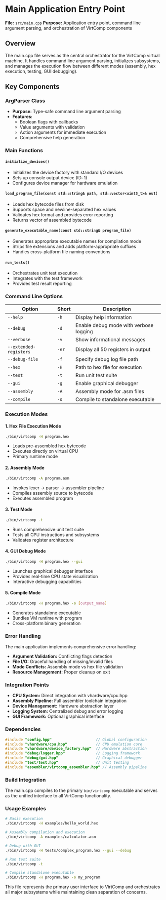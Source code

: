 # Main Application Entry Point

**File:** `src/main.cpp`
**Purpose:** Application entry point, command line argument parsing, and orchestration of VirtComp components

## Overview

The main.cpp file serves as the central orchestrator for the VirtComp virtual machine. It handles command line argument parsing, initializes subsystems, and manages the execution flow between different modes (assembly, hex execution, testing, GUI debugging).

## Key Components

### ArgParser Class
- **Purpose:** Type-safe command line argument parsing
- **Features:**
  - Boolean flags with callbacks
  - Value arguments with validation
  - Action arguments for immediate execution
  - Comprehensive help generation

### Main Functions

#### `initialize_devices()`
- Initializes the device factory with standard I/O devices
- Sets up console output device (ID: 1)
- Configures device manager for hardware emulation

#### `load_program_file(const std::string& path, std::vector<uint8_t>& out)`
- Loads hex bytecode files from disk
- Supports space and newline-separated hex values
- Validates hex format and provides error reporting
- Returns vector of assembled bytecode

#### `generate_executable_name(const std::string& program_file)`
- Generates appropriate executable names for compilation mode
- Strips file extensions and adds platform-appropriate suffixes
- Handles cross-platform file naming conventions

#### `run_tests()`
- Orchestrates unit test execution
- Integrates with the test framework
- Provides test result reporting

### Command Line Options

| Option | Short | Description |
|--------|--------|-------------|
| `--help` | `-h` | Display help information |
| `--debug` | `-d` | Enable debug mode with verbose logging |
| `--verbose` | `-v` | Show informational messages |
| `--extended-registers` | `-er` | Display all 50 registers in output |
| `--debug-file` | `-f` | Specify debug log file path |
| `--hex` | `-H` | Path to hex file for execution |
| `--test` | `-t` | Run unit test suite |
| `--gui` | `-g` | Enable graphical debugger |
| `--assembly` | `-A` | Assembly mode for .asm files |
| `--compile` | `-o` | Compile to standalone executable |

### Execution Modes

#### 1. Hex File Execution Mode
```bash
./bin/virtcomp -H program.hex
```
- Loads pre-assembled hex bytecode
- Executes directly on virtual CPU
- Primary runtime mode

#### 2. Assembly Mode
```bash
./bin/virtcomp -A program.asm
```
- Invokes lexer → parser → assembler pipeline
- Compiles assembly source to bytecode
- Executes assembled program

#### 3. Test Mode
```bash
./bin/virtcomp -t
```
- Runs comprehensive unit test suite
- Tests all CPU instructions and subsystems
- Validates register architecture

#### 4. GUI Debug Mode
```bash
./bin/virtcomp -H program.hex --gui
```
- Launches graphical debugger interface
- Provides real-time CPU state visualization
- Interactive debugging capabilities

#### 5. Compile Mode
```bash
./bin/virtcomp -H program.hex -o [output_name]
```
- Generates standalone executable
- Bundles VM runtime with program
- Cross-platform binary generation

### Error Handling

The main application implements comprehensive error handling:

- **Argument Validation:** Conflicting flags detection
- **File I/O:** Graceful handling of missing/invalid files
- **Mode Conflicts:** Assembly mode vs hex file validation
- **Resource Management:** Proper cleanup on exit

### Integration Points

- **CPU System:** Direct integration with vhardware/cpu.hpp
- **Assembly Pipeline:** Full assembler toolchain integration
- **Device Management:** Hardware abstraction layer
- **Logging System:** Centralized debug and error logging
- **GUI Framework:** Optional graphical interface

### Dependencies

```cpp
#include "config.hpp"                    // Global configuration
#include "vhardware/cpu.hpp"             // CPU emulation core
#include "vhardware/device_factory.hpp"  // Hardware abstraction
#include "debug/logger.hpp"              // Logging framework
#include "debug/gui.hpp"                 // Graphical debugger
#include "test/test.hpp"                 // Unit testing
#include "assembler/virtcomp_assembler.hpp" // Assembly pipeline
```

### Build Integration

The main.cpp compiles to the primary `bin/virtcomp` executable and serves as the unified interface to all VirtComp functionality.

### Usage Examples

```bash
# Basic execution
./bin/virtcomp -H examples/hello_world.hex

# Assembly compilation and execution
./bin/virtcomp -A examples/calculator.asm

# Debug with GUI
./bin/virtcomp -H tests/complex_program.hex --gui --debug

# Run test suite
./bin/virtcomp -t

# Compile standalone executable
./bin/virtcomp -H program.hex -o my_program
```

This file represents the primary user interface to VirtComp and orchestrates all major subsystems while maintaining clean separation of concerns.
